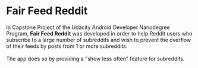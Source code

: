 # Fair Feed Reddit

In Capstone Project of the Udacity Android Developer Nanodegree Program, **Fair Feed Reddit** was developed in order to help
Reddit users who subscribe to a large number of subreddits and wish to prevent the overflow of their feeds by posts from 1 or more subreddits.
<br/><br/>The app does so by providing a "show less often" feature for subreddits.
